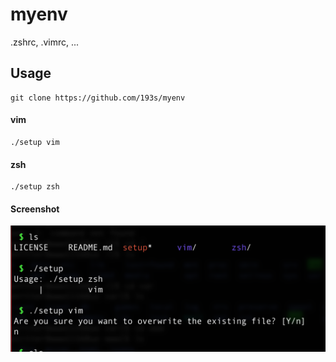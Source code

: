 myenv
=====

.zshrc, .vimrc, ...


## Usage

```
git clone https://github.com/193s/myenv
```

#### vim
```
./setup vim
```

#### zsh
```
./setup zsh
```


#### Screenshot
![screenshot01](imgs/screenshot01.png)


